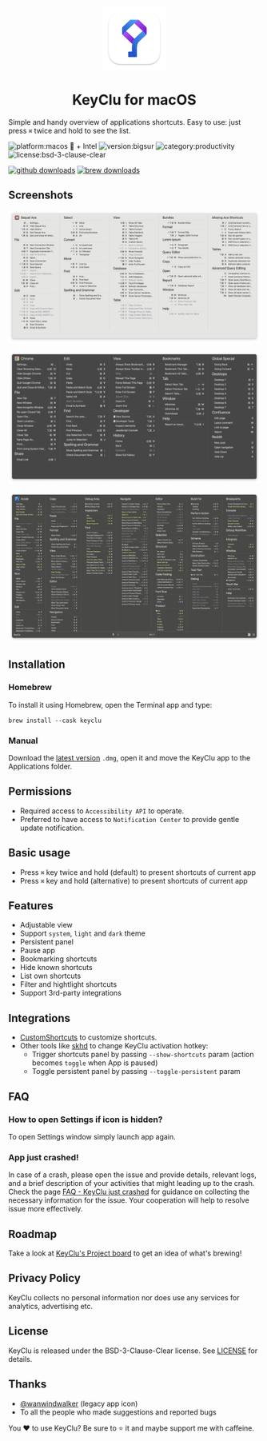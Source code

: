 <p align="center">
  <img src="https://github.com/Anze/KeyCluCask/blob/main/img/keyclu.png?raw=true" height="128" />
  <h1 align="center">KeyClu for macOS</h1>
</p>

Simple and handy overview of applications shortcuts. Easy to use: just press `⌘` twice and hold to see the list.

![platform:macos  + Intel](https://img.shields.io/badge/platform-macOS%20%20%20+%20Intel-2F3640.svg)
![version:bigsur](https://img.shields.io/badge/requirements-Big%20Sur%2B-337AFF.svg)
![category:productivity](https://img.shields.io/badge/category-productivity-blue.svg)
![license:bsd-3-clause-clear](https://img.shields.io/badge/license-BSD--3--Clause--Clear-orange.svg)

[![github downloads](https://img.shields.io/github/downloads/Anze/KeyCluCask/total.svg?label=github%20downloads)](https://github.com/Anze/KeyCluCask/releases/latest)
[![brew downloads](https://img.shields.io/badge/dynamic/json.svg?url=https://formulae.brew.sh/api/cask/keyclu.json&query=$.analytics.install[%27365d%27].keyclu&label=homebrew%20installs&color=brightgreen)](https://formulae.brew.sh/cask/keyclu)

## Screenshots
![screenshot1](https://raw.githubusercontent.com/Anze/KeyCluCask/main/img/screenshot_1.png)

![screenshot2](https://raw.githubusercontent.com/Anze/KeyCluCask/main/img/screenshot_2.png)

![screenshot3](https://raw.githubusercontent.com/Anze/KeyCluCask/main/img/screenshot_3.png)

## Installation
### Homebrew
To install it using Homebrew, open the Terminal app and type:
```
brew install --cask keyclu
```
### Manual
Download the [latest version](https://github.com/Anze/KeyCluCask/releases/latest) `.dmg`, open it and move the KeyClu app to the Applications folder.

## Permissions
* Required access to `Accessibility API` to operate.
* Preferred to have access to `Notification Center` to provide gentle update notification.

## Basic usage
* Press `⌘` key twice and hold (default) to present shortcuts of current app
* Press `⌘` key and hold (alternative) to present shortcuts of current app

## Features
* Adjustable view
* Support `system`, `light` and `dark` theme
* Persistent panel
* Pause app
* Bookmarking shortcuts
* Hide known shortcuts
* List own shortcuts
* Filter and hightlight shortcuts
* Support 3rd-party integrations

## Integrations
* [CustomShortcuts](https://www.houdah.com/customShortcuts/) to customize shortcuts.
* Other tools like [skhd](https://github.com/koekeishiya/skhd) to change KeyClu activation hotkey:
  - Trigger shortcuts panel by passing `--show-shortcuts` param (action becomes `toggle` when App is paused)
  - Toggle persistent panel by passing `--toggle-persistent` param

## FAQ
### How to open Settings if icon is hidden?
To open Settings window simply launch app again.

### App just crashed!
In case of a crash, please open the issue and provide details, relevant logs, and a brief description of your activities that might leading up to the crash. Check the page [FAQ - KeyClu just crashed](https://github.com/Anze/KeyCluCask/wiki/FAQ#keyclu-just-crashed) for guidance on collecting the necessary information for the issue. Your cooperation will help to resolve issue more effectively.

## Roadmap
Take a look at [KeyClu's Project board](https://github.com/users/Anze/projects/1) to get an idea of what's brewing!

## Privacy Policy
KeyClu collects no personal information nor does use any services for analytics, advertising etc.

## License
KeyClu is released under the BSD-3-Clause-Clear license. See [LICENSE](LICENSE) for details.

## Thanks
* [@wanwindwalker](https://github.com/wanwindwalker) (legacy app icon)
* To all the people who made suggestions and reported bugs

You ❤️ to use KeyClu? Be sure to ⭐ it and maybe support me with caffeine.
